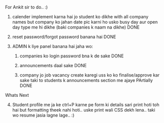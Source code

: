 For Ankit sir to do.. :)

1. calender implement karna hai jo student ko dikhe with all company names
but company ko jahan date pic karni ho usko busy day aur open day type me hi dikhe (baki companies k naam na dikhe)
DONE


2. reset password/forgot  password banana hai
DONE


3. ADMIN k liye panel banana hai jaha wo:
      1. companies ko login password bna k de sake		DONE

      2. announcements daal sake		DONE

      3. company jo job vacancy create karegi uss ko ko finalise/approve kar sake taki to students k announcements section me ajaye  PArtially DONE



Whats Next

4. Student profile me ja ke ctrl+P karne pe form ki details sari print hoti toh hai but formatting theek nahi hoti.. uske  print wali CSS dekh lena.. taki wo resume jasia lagne lage.. :)




